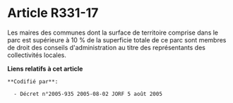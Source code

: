 # Article R331-17

Les maires des communes dont la surface de territoire comprise dans le parc est supérieure à 10 % de la superficie totale de
ce parc sont membres de droit des conseils d'administration au titre des représentants des collectivités locales.

**Liens relatifs à cet article**

	**Codifié par**:

	  - Décret n°2005-935 2005-08-02 JORF 5 août 2005
